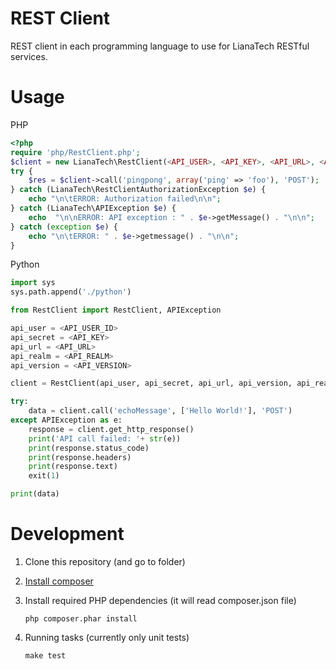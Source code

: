 REST Client
===========

REST client in each programming language to use for LianaTech RESTful services.

Usage
=====

PHP

```php
<?php
require 'php/RestClient.php';
$client = new LianaTech\RestClient(<API_USER>, <API_KEY>, <API_URL>, <API_VERSION>, <REALM>);
try {
	$res = $client->call('pingpong', array('ping' => 'foo'), 'POST');
} catch (LianaTech\RestClientAuthorizationException $e) {
	echo "\n\tERROR: Authorization failed\n\n";
} catch (LianaTech\APIException $e) {
	echo  "\n\nERROR: API exception : " . $e->getMessage() . "\n\n";
} catch (exception $e) {
	echo "\n\tERROR: " . $e->getmessage() . "\n\n";
}
```

Python

```python
import sys
sys.path.append('./python')

from RestClient import RestClient, APIException

api_user = <API_USER_ID>
api_secret = <API_KEY>
api_url = <API_URL>
api_realm = <API_REALM>
api_version = <API_VERSION>

client = RestClient(api_user, api_secret, api_url, api_version, api_realm)

try:
	data = client.call('echoMessage', ['Hello World!'], 'POST')
except APIException as e:
	response = client.get_http_response()
	print('API call failed: '+ str(e))
	print(response.status_code)
	print(response.headers)
	print(response.text)
	exit(1)

print(data)
```

Development
===========

1. Clone this repository (and go to folder)

2. [Install composer](https://github.com/composer/composer)

3. Install required PHP dependencies (it will read composer.json file)

   `php composer.phar install`

4. Running tasks (currently only unit tests)

   `make test`
